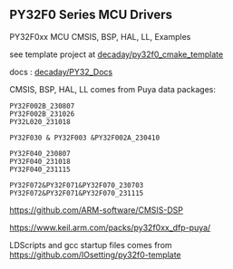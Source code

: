 ## PY32F0 Series MCU Drivers

PY32F0xx MCU CMSIS, BSP, HAL, LL, Examples



see template project at [decaday/py32f0_cmake_template](https://github.com/decaday/py32f0_cmake_template)

docs : [decaday/PY32_Docs](https://github.com/decaday/PY32_Docs)

 CMSIS, BSP, HAL, LL comes from Puya data packages:

```
PY32F002B_230807
PY32F002B_231026
PY32L020_231018

PY32F030 & PY32F003 &PY32F002A_230410

PY32F040_230807
PY32F040_231018
PY32F040_231115

PY32F072&PY32F071&PY32F070_230703
PY32F072&PY32F071&PY32F070_231115
```

https://github.com/ARM-software/CMSIS-DSP

https://www.keil.arm.com/packs/py32f0xx_dfp-puya/



LDScripts and gcc startup files comes from https://github.com/IOsetting/py32f0-template

